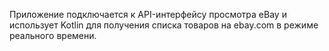 Приложение подключается к API-интерфейсу просмотра eBay и использует Kotlin для получения списка товаров на ebay.com в режиме реального времени.
